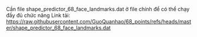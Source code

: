 Cần file shape_predictor_68_face_landmarks.dat ở file chính để có thể chạy đầy đủ chức năng
Link tải: https://raw.githubusercontent.com/GuoQuanhao/68_points/refs/heads/master/shape_predictor_68_face_landmarks.dat
